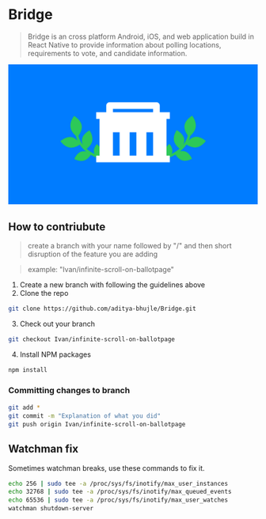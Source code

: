 # Bridge
>Bridge is an cross platform Android, iOS, and web application build in React Native
>to provide information about polling locations, requirements to vote, and candidate information.
<p align="center">
  <img src="bridge_design-min.png">
</p>

## How to contriubute
> create a branch with your name followed by "/" and then short disruption of the feature you are adding 

> example: "Ivan/infinite-scroll-on-ballotpage"

1. Create a new branch with following the guidelines above
2. Clone the repo
```sh
git clone https://github.com/aditya-bhujle/Bridge.git
```
3. Check out your branch
```sh
git checkout Ivan/infinite-scroll-on-ballotpage 
```
4. Install NPM packages
```sh
npm install
```
### Committing changes to branch
```sh
git add *
git commit -m "Explanation of what you did"
git push origin Ivan/infinite-scroll-on-ballotpage 
```

## Watchman fix

Sometimes watchman breaks, use these commands to fix it.
```sh
echo 256 | sudo tee -a /proc/sys/fs/inotify/max_user_instances
echo 32768 | sudo tee -a /proc/sys/fs/inotify/max_queued_events
echo 65536 | sudo tee -a /proc/sys/fs/inotify/max_user_watches
watchman shutdown-server
```


